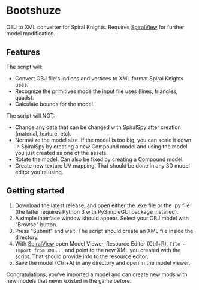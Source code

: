 # Bootshuze
OBJ to XML converter for Spiral Knights.
Requires [SpiralView](https://github.com/lucas-allegri/spiralview/releases) for further model modification.

## Features

The script will:
  - Convert OBJ file's indices and vertices to XML format Spiral Knights uses.
  - Recognize the primitives mode the input file uses (lines, triangles, quads).
  - Calculate bounds for the model.
 
The script will NOT:
  - Change any data that can be changed with SpiralSpy after creation (material, texture, etc).
  - Normalize the model size. If the model is too big, you can scale it down in SpiralSpy by creating a new Compound model and using the model you just created as one of the assets.
  - Rotate the model. Can also be fixed by creating a Compound model.
  - Create new texture UV mapping. That should be done in any 3D model editor you're using.
  
## Getting started
  1. Download the latest release, and open either the .exe file or the .py file (the latter requires Python 3 with PySimpleGUI package installed).
  1. A simple interface window should appear. Select your OBJ model with "Browse" button.
  1. Press "Submit" and wait. The script should create an XML file inside the directory.
  1. With [SpiralView](https://github.com/lucas-allegri/spiralview/releases) open Model Viewer, Resource Editor (Ctrl+R), `File → Import from XML...` and point to the new XML you created with the script. That should provide info to the resource editor.
  1. Save the model (Ctrl+A) in any directory and open in the model viewer.
  
  Congratulations, you've imported a model and can create new mods with new models that never existed in the game before.
